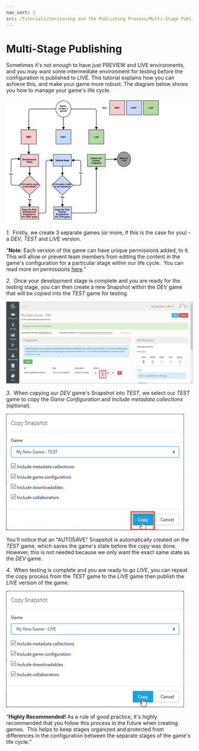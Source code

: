 ```yaml
---
nav_sort: 2
src: /Tutorials/Versioning and the Publishing Process/Multi-Stage Publishing.md
---
```


# Multi-Stage Publishing

Sometimes it's not enough to have just PREVIEW and LIVE environments, and you may want some intermediate environment for testing before the configuration is published to LIVE. This tutorial explains how you can achieve this, and make your game more robust. The diagram below shows you how to manage your game's life cycle.

![](img/MultiStage/1.png)

*1.*  Firstly, we create 3 separate games (or more, if this is the case for you) - a *DEV*, *TEST* and *LIVE* version.

<q>**Note**: Each version of the game can have unique permissions added, to it.  This will allow or prevent team members from editing the content in the game's configuration for a particular stage within our life cycle.  You can read more on permissions [here](/Tutorials/Capabilities/README.md).</q>

*2.*  Once your development stage is complete and you are ready for the testing stage, you can then create a new Snapshot within the *DEV* game that will be copied into the *TEST* game for testing.

 ![](img/MultiStage/6.png)

 *3.*  When copying our *DEV* game's Snapshot into *TEST*, we select our *TEST* game to copy the *Game Configuration* and *Include metadata collections* (optional).

 ![](img/MultiStage/7.png)

 You'll notice that an "AUTOSAVE" Snapshot is automatically created on the *TEST* game, which saves the game's state before the copy was done.  However, this is not needed because we only want the exact same state as the *DEV* game.

 *4.*  When testing is complete and you are ready to go *LIVE*, you can repeat the copy process from the *TEST* game to the *LIVE* game then publish the *LIVE* version of the game.

![](img/MultiStage/8.png)

<q>**Highly Recommended!** As a rule of good practice, it's highly recommended that you follow this process in the future when creating games.  This helps to keep stages organized and protected from differences in the configuration between the separate stages of the game's life cycle.</q>
